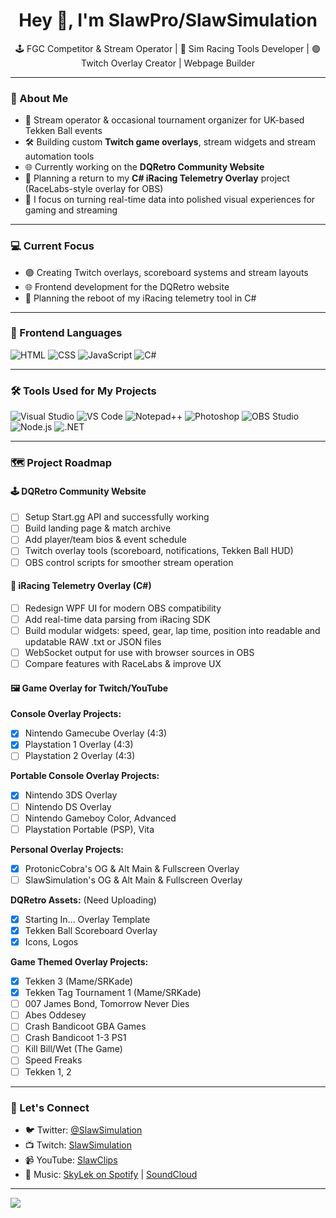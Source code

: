 <h1 align="center">Hey 👋, I'm SlawPro/SlawSimulation</h1>
<p align="center">
  🕹️ FGC Competitor & Stream Operator | 🏁 Sim Racing Tools Developer | 🟣 Twitch Overlay Creator | Webpage Builder
</p>

---

### 🧠 About Me

- 👾 Stream operator & occasional tournament organizer for UK-based Tekken Ball events
- 🛠️ Building custom **Twitch game overlays**, stream widgets and stream automation tools
- 🌐 Currently working on the **DQRetro Community Website**
- 🏁 Planning a return to my **C# iRacing Telemetry Overlay** project (RaceLabs-style overlay for OBS)
- 🎯 I focus on turning real-time data into polished visual experiences for gaming and streaming

---

### 💻 Current Focus

- 🟣 Creating Twitch overlays, scoreboard systems and stream layouts
- 🌐 Frontend development for the DQRetro website
- 🏁 Planning the reboot of my iRacing telemetry tool in C#

---

### 🎨 Frontend Languages

![HTML](https://img.shields.io/badge/HTML5-E34F26?style=flat&logo=html5&logoColor=white)
![CSS](https://img.shields.io/badge/CSS3-1572B6?style=flat&logo=css3&logoColor=white)
![JavaScript](https://img.shields.io/badge/JavaScript-F7DF1E?style=flat&logo=javascript&logoColor=black)
![C#](https://img.shields.io/badge/C%23-239120?style=flat&logo=c-sharp&logoColor=white)

---

### 🛠️ Tools Used for My Projects

![Visual Studio](https://img.shields.io/badge/Visual%20Studio-5C2D91?style=flat&logo=visualstudio&logoColor=white)
![VS Code](https://img.shields.io/badge/VS%20Code-007ACC?style=flat&logo=visualstudiocode&logoColor=white)
![Notepad++](https://img.shields.io/badge/Notepad++-90E59A?style=flat&logo=notepadplusplus&logoColor=black)
![Photoshop](https://img.shields.io/badge/Adobe%20Photoshop-31A8FF?style=flat&logo=adobephotoshop&logoColor=white)
![OBS Studio](https://img.shields.io/badge/OBS%20Studio-302E31?style=flat&logo=obsstudio&logoColor=white)
![Node.js](https://img.shields.io/badge/Node.js-339933?style=flat&logo=nodedotjs&logoColor=white)
![.NET](https://img.shields.io/badge/.NET-512BD4?style=flat&logo=dotnet&logoColor=white)

---

### 🗺️ Project Roadmap

#### 🕹️ **DQRetro Community Website**
  - [ ] Setup Start.gg API and successfully working
  - [ ] Build landing page & match archive
  - [ ] Add player/team bios & event schedule
  - [ ] Twitch overlay tools (scoreboard, notifications, Tekken Ball HUD)
  - [ ] OBS control scripts for smoother stream operation
#### 🏁 **iRacing Telemetry Overlay (C#)**
  - [ ] Redesign WPF UI for modern OBS compatibility
  - [ ] Add real-time data parsing from iRacing SDK
  - [ ] Build modular widgets: speed, gear, lap time, position into readable and updatable RAW .txt or JSON files
  - [ ] WebSocket output for use with browser sources in OBS
  - [ ] Compare features with RaceLabs & improve UX
#### 🖼️ **Game Overlay for Twitch/YouTube**
  **Console Overlay Projects:**
  - [x] Nintendo Gamecube Overlay (4:3)
  - [x] Playstation 1 Overlay (4:3)
  - [ ] Playstation 2 Overlay (4:3)

  **Portable Console Overlay Projects:**
  - [x] Nintendo 3DS Overlay
  - [ ] Nintendo DS Overlay
  - [ ] Nintendo Gameboy Color, Advanced
  - [ ] Playstation Portable (PSP), Vita

  **Personal Overlay Projects:**
  - [x] ProtonicCobra's OG & Alt Main & Fullscreen Overlay
  - [ ] SlawSimulation's OG & Alt Main & Fullscreen Overlay

  **DQRetro Assets:** (Need Uploading)
  - [x] Starting In... Overlay Template 
  - [x] Tekken Ball Scoreboard Overlay 
  - [x] Icons, Logos 

  **Game Themed Overlay Projects:**
  - [x] Tekken 3 (Mame/SRKade)
  - [x] Tekken Tag Tournament 1 (Mame/SRKade)
  - [ ] 007 James Bond, Tomorrow Never Dies
  - [ ] Abes Oddesey
  - [ ] Crash Bandicoot GBA Games
  - [ ] Crash Bandicoot 1-3 PS1
  - [ ] Kill Bill/Wet (The Game)
  - [ ] Speed Freaks
  - [ ] Tekken 1, 2

---

### 📣 Let's Connect

- 🐦 Twitter: [@SlawSimulation](https://twitter.com/SlawSimulation)
- 📺 Twitch: [SlawSimulation](https://www.twitch.tv/SlawSimulation)
- 📹 YouTube: [SlawClips](https://www.youtube.com/@SlawClips)
- 🎵 Music: [SkyLek on Spotify](https://open.spotify.com/artist/3ehWHKoqTx95J3JypIoY3X?si=ZN5SZCwgS-GpLy36H3JaFA) | [SoundCloud](https://soundcloud.com/slawpro)

---

<img src="https://github-readme-stats.vercel.app/api/top-langs/?username=SlawSimulation&layout=compact&theme=tokyonight" />

